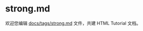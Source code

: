 strong.md
===

欢迎您编辑 <a target="__blank" href="https://github.com/jaywcjlove/html-tutorial/blob/master/docs/tags/strong.md">docs/tags/strong.md</a> 文件，共建 HTML Tutorial 文档。